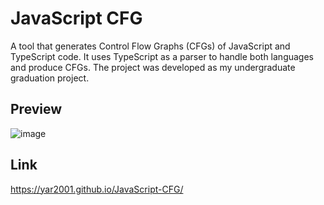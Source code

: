 # JavaScript CFG

A tool that generates Control Flow Graphs (CFGs) of JavaScript and TypeScript code. It uses TypeScript as a parser to handle both languages and produce CFGs. The project was developed as my undergraduate graduation project.

## Preview

![image](https://github.com/yar2001/JavaScript-CFG/assets/20311434/39a0bb61-3c99-48a0-abc8-ed39973d39f8)

## Link
https://yar2001.github.io/JavaScript-CFG/
